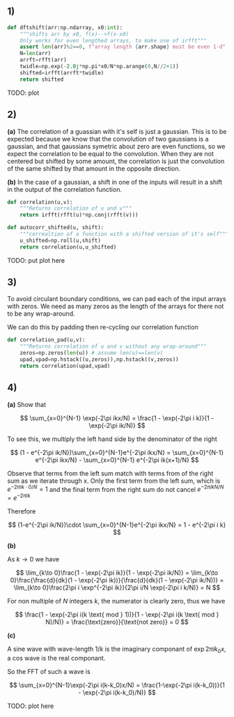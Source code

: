 
## 1)

```python
def dftshift(arr:np.ndarray, x0:int):
    """shifts arr by x0, f(x)-->f(x-x0)
    Only works for even lengthed arrays, to make use of irfft"""
    assert len(arr)%2==0, f"array length {arr.shape} must be even 1-d"
    N=len(arr)
    arrft=rfft(arr)
    twidle=np.exp(-2.0j*np.pi*x0/N*np.arange(0,N//2+1))
    shifted=irfft(arrft*twidle)
    return shifted
```

TODO: plot


## 2)

**(a)** The correlation of a guassian with it's self is just a gaussian. This is to be expected because we know that the convolution of two gaussians is a gaussian, and that gaussians symetric about zero are even functions, so we expect the correlation to be equal to the convolution. When they are not centered but shifted by some amount, the correlation is just the convolution of the same shifted by that amount in the opposite direction. 

**(b)** In the case of a gaussian, a shift in one of the inputs will result in a shift in the output of the correlation function. 

```python
def correlation(u,v):
    """Returns correlation of u and v"""
    return irfft(rfft(u)*np.conj(rfft(v)))

def autocorr_shifted(u, shift):
    """correaltion of a function with a shifted version of it's self"""
    u_shifted=np.roll(u,shift)
    return correlation(u,u_shifted)
```

TODO: put plot here

## 3)

To avoid circulant boundary conditions, we can pad each of the input arrays with zeros. We need as many zeros as the length of the arrays for there not to be any wrap-around. 

We can do this by padding then re-cycling our correlation function
```python
def correlation_pad(u,v):
    """Returns correlation of u and v without any wrap-around"""
    zeros=np.zeros(len(u)) # assume len(u)==len(v)
    upad,vpad=np.hstack((u,zeros)),np.hstack((v,zeros))
    return correlation(upad,vpad)
```

## 4) 

**(a)** Show that

$$
\sum_{x=0}^{N-1} \exp(-2\pi ikx/N) = \frac{1 - \exp(-2\pi i k)}{1 - \exp(-2\pi ik/N)}
$$

To see this, we multiply the left hand side by the denominator of the right

$$
(1 - e^{-2\pi ik/N})\sum_{x=0}^{N-1}e^{-2\pi ikx/N} 
= \sum_{x=0}^{N-1} e^{-2\pi ikx/N} - \sum_{x=0}^{N-1} e^{-2\pi ik(x+1)/N}
$$

Observe that terms from the left sum match with terms from of the right sum as we iterate through x. Only the first term from the left sum, which is $e^{-2\pi ik\cdot 0/N}=1$ and the final term from the right sum do not cancel $e^{-2\pi ikN/N} = e^{-2\pi ik}$

Therefore

$$
(1-e^{-2\pi ik/N})\cdot \sum_{x=0}^{N-1}e^{-2\pi ikx/N} = 1 - e^{-2\pi i k}
$$


**(b)**

As $k\to 0$ we have

$$
\lim_{k\to 0}\frac{1 - \exp(-2\pi ik)}{1 - \exp(-2\pi ik/N)} = 
\lim_{k\to 0}\frac{\frac{d}{dk}(1 - \exp(-2\pi ik))}{\frac{d}{dk}(1 - \exp(-2\pi ik/N))} = 
\lim_{k\to 0}\frac{2\pi i \exp^{-2\pi ik}}{2\pi i/N \exp(-2\pi i k/N)} = 
N
$$

For non multiple of $N$ integers $k$, the numerator is clearly zero, thus we have

$$
\frac{1 - \exp(-2\pi i(k \text{ mod } 1))}{1 - \exp(-2\pi i(k \text{ mod } N)/N)} 
= \frac{\text{zero}}{\text{not zero}} 
= 0
$$


**(c)** 

A sine wave with wave-length $1/k$ is the imaginary componant of $\exp{2\pi ik_0x}$, a cos wave is the real componant. 

So the FFT of such a wave is

$$
\sum_{x=0}^{N-1}\exp(-2\pi i(k-k_0)x/N) = \frac{1-\exp(-2\pi i(k-k_0))}{1 - \exp(-2\pi i(k-k_0)/N)}
$$

TODO: plot here






